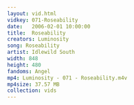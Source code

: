 ```yaml
---
layout: vid.html
vidkey: 071-Roseability
date:   2006-02-01 10:00:00
title:  Roseability
creators: Luminosity
song: Roseability
artist: Idlewild South
width: 848
height: 480
fandoms: Angel
mp4: Luminosity - 071 - Roseability.m4v
mp4size: 37.57 MB
collection: vids
---
```


  <div>
  
  </div>
  